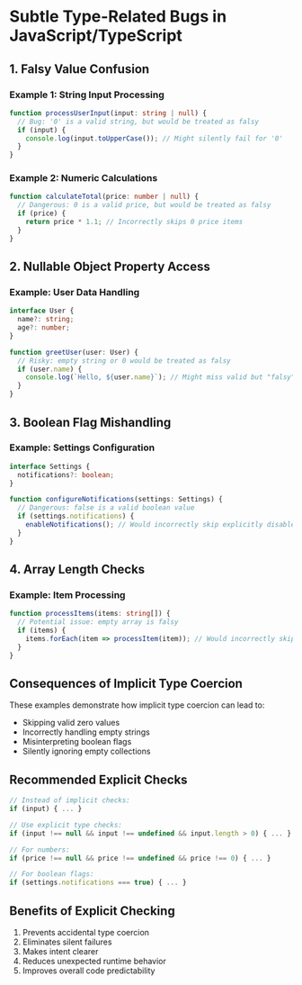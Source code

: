 # Subtle Type-Related Bugs in JavaScript/TypeScript

## 1. Falsy Value Confusion

### Example 1: String Input Processing
```typescript
function processUserInput(input: string | null) {
  // Bug: '0' is a valid string, but would be treated as falsy
  if (input) {
    console.log(input.toUpperCase()); // Might silently fail for '0'
  }
}
```

### Example 2: Numeric Calculations
```typescript
function calculateTotal(price: number | null) {
  // Dangerous: 0 is a valid price, but would be treated as falsy
  if (price) {
    return price * 1.1; // Incorrectly skips 0 price items
  }
}
```

## 2. Nullable Object Property Access

### Example: User Data Handling
```typescript
interface User {
  name?: string;
  age?: number;
}

function greetUser(user: User) {
  // Risky: empty string or 0 would be treated as falsy
  if (user.name) {
    console.log(`Hello, ${user.name}`); // Might miss valid but "falsy" names
  }
}
```

## 3. Boolean Flag Mishandling

### Example: Settings Configuration
```typescript
interface Settings {
  notifications?: boolean;
}

function configureNotifications(settings: Settings) {
  // Dangerous: false is a valid boolean value
  if (settings.notifications) {
    enableNotifications(); // Would incorrectly skip explicitly disabled notifications
  }
}
```

## 4. Array Length Checks

### Example: Item Processing
```typescript
function processItems(items: string[]) {
  // Potential issue: empty array is falsy
  if (items) {
    items.forEach(item => processItem(item)); // Would incorrectly skip empty arrays
  }
}
```

## Consequences of Implicit Type Coercion

These examples demonstrate how implicit type coercion can lead to:
- Skipping valid zero values
- Incorrectly handling empty strings
- Misinterpreting boolean flags
- Silently ignoring empty collections

## Recommended Explicit Checks

```typescript
// Instead of implicit checks:
if (input) { ... }

// Use explicit type checks:
if (input !== null && input !== undefined && input.length > 0) { ... }

// For numbers:
if (price !== null && price !== undefined && price !== 0) { ... }

// For boolean flags:
if (settings.notifications === true) { ... }
```

## Benefits of Explicit Checking

1. Prevents accidental type coercion
2. Eliminates silent failures
3. Makes intent clearer
4. Reduces unexpected runtime behavior
5. Improves overall code predictability
